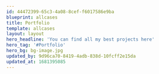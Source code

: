 ```yaml
---
id: 44472399-65c3-4a08-8cef-f6017586e9ba
blueprint: allcases
title: Portfolio
template: allcases
layout: layout
hero_headline: 'You can find all my best projects here'
hero_tag: '#Portfolio'
hero_bg: bg-image.jpg
updated_by: 9d96ca70-8419-4adb-838d-10fcff2e15da
updated_at: 1681395085
---
```

